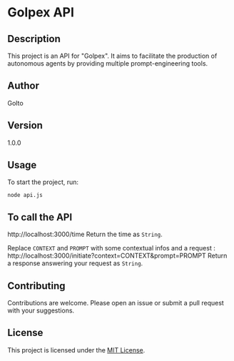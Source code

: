 
# Golpex API

## Description
This project is an API for "Golpex". It aims to facilitate the production of autonomous agents by providing multiple prompt-engineering tools.

## Author
Golto

## Version
1.0.0

## Usage
To start the project, run:
```
node api.js
```

## To call the API
http://localhost:3000/time
Return the time as `String`.

Replace `CONTEXT` and `PROMPT` with some contextual infos and a request :
http://localhost:3000/initiate?context=CONTEXT&prompt=PROMPT
Return a response answering your request as `String`.

## Contributing
Contributions are welcome. Please open an issue or submit a pull request with your suggestions.

## License
This project is licensed under the [MIT License](LICENSE).
